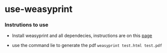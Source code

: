 # use-weasyprint

### Instrutions to use

- Install weasyprint and all dependecies, instructions are on this [page](https://doc.courtbouillon.org/weasyprint/stable/first_steps.html#installation)

- use the command lie to generate the pdf 
`weasyprint test.html test.pdf`


